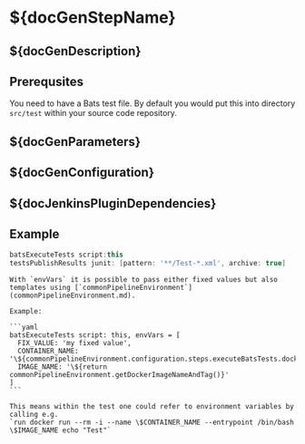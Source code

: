 # ${docGenStepName}

## ${docGenDescription}

## Prerequsites

You need to have a Bats test file. By default you would put this into directory `src/test` within your source code repository.

## ${docGenParameters}

## ${docGenConfiguration}

## ${docJenkinsPluginDependencies}

## Example

```groovy
batsExecuteTests script:this
testsPublishResults junit: [pattern: '**/Test-*.xml', archive: true]
```

    With `envVars` it is possible to pass either fixed values but also templates using [`commonPipelineEnvironment`](commonPipelineEnvironment.md).

    Example:

    ```yaml
    batsExecuteTests script: this, envVars = [
      FIX_VALUE: 'my fixed value',
      CONTAINER_NAME: '\${commonPipelineEnvironment.configuration.steps.executeBatsTests.dockerContainerName}',
      IMAGE_NAME: '\${return commonPipelineEnvironment.getDockerImageNameAndTag()}'
    ]
    ```

    This means within the test one could refer to environment variables by calling e.g.
    `run docker run --rm -i --name \$CONTAINER_NAME --entrypoint /bin/bash \$IMAGE_NAME echo "Test"`
